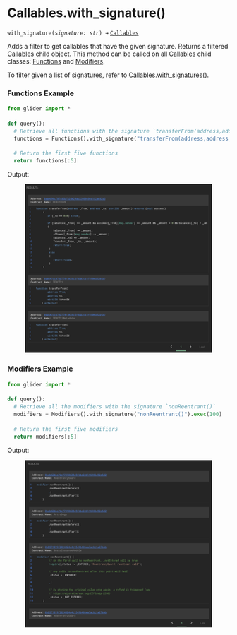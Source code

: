 # Callables.with\_signature()

`with_signature(`_`signature: str`_`) →` [`Callables`](./)

Adds a filter to get callables that have the given signature. Returns a filtered [Callables](./) child object. This method can be called on all [Callables](./) child classes: [Functions](functions/) and [Modifiers](modifiers/).

To filter given a list of signatures, refer to [Callables.with\_signatures()](callables.with_signatures.md).

### Functions Example

```python
from glider import *

def query():
  # Retrieve all functions with the signature `transferFrom(address,address,uint256)`
  functions = Functions().with_signature("transferFrom(address,address,uint256)").exec(100)

  # Return the first five functions
  return functions[:5]
```

Output:

<figure><img src="../../.gitbook/assets/image (8) (1).png" alt=""><figcaption></figcaption></figure>

### Modifiers Example

```python
from glider import *

def query():
  # Retrieve all the modifiers with the signature `nonReentrant()`
  modifiers = Modifiers().with_signature("nonReentrant()").exec(100)

  # Return the first five modifiers
  return modifiers[:5]
```

Output:

<figure><img src="../../.gitbook/assets/image (10) (1).png" alt=""><figcaption></figcaption></figure>
